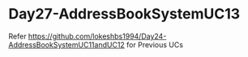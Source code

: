 ﻿# Day27-AddressBookSystemUC13
Refer https://github.com/lokeshbs1994/Day24-AddressBookSystemUC11andUC12 for Previous UCs
